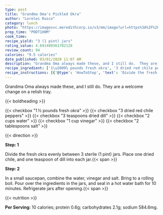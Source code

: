 ```yaml
---
type: post
title: "Grandma Oma's Pickled Okra"
author: "Lorelei Rusco"
category: lunch
photo: "https://imagesvc.meredithcorp.io/v3/mm/image?url=https%3A%2F%2Fimages.media-allrecipes.com%2Fuserphotos%2F1348078.jpg"
prep_time: "P0DT1H0M"
cook_time: 
recipe_yield: "3 (1 pint) jars"
rating_value: 4.691489361702128
review_count: 94
calories: "9.5 calories"
date_published: 03/01/2020 11:07 AM
description: "Grandma Oma always made these, and I still do.  They are a welcome change on a relish tray."
recipe_ingredient: ['1\u2009½ pounds fresh okra', '3 dried red chile peppers', '3 teaspoons dried dill', '2 cups water', '1 cup vinegar', '2 tablespoons salt']
recipe_instructions: [{'@type': 'HowToStep', 'text': 'Divide the fresh okra evenly between 3 sterile (1 pint) jars. Place one dried chile, and one teaspoon of dill into each jar.\n'}, {'@type': 'HowToStep', 'text': 'In a small saucepan, combine the water, vinegar and salt. Bring to a rolling boil. Pour over the ingredients in the jars, and seal in a hot water bath for 10 minutes. Refrigerate jars after opening.\n'}]
---
```


Grandma Oma always made these, and I still do.  They are a welcome change on a relish tray. 

{{< boldheading >}}

{{< checkbox "1 ½ pounds fresh okra" >}}
{{< checkbox "3  dried red chile peppers" >}}
{{< checkbox "3 teaspoons dried dill" >}}
{{< checkbox "2 cups water" >}}
{{< checkbox "1 cup vinegar" >}}
{{< checkbox "2 tablespoons salt" >}}


{{< direction >}}

**Step: 1**

Divide the fresh okra evenly between 3 sterile (1 pint) jars. Place one dried chile, and one teaspoon of dill into each jar.{{< span >}}

**Step: 2**

In a small saucepan, combine the water, vinegar and salt. Bring to a rolling boil. Pour over the ingredients in the jars, and seal in a hot water bath for 10 minutes. Refrigerate jars after opening.{{< span >}}

{{< nutrition >}}

**Per Serving:** 10 calories; protein 0.6g; carbohydrates 2.1g; sodium 584.6mg.